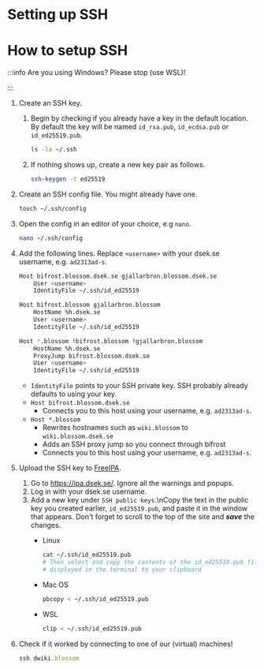 # Setting up SSH

# **How to setup SSH**


:::info
Are you using Windows? Please stop (use WSL)!

:::


1. Create an SSH key.

   
   1. Begin by checking if you already have a key in the default location. By default the key will be named `id_rsa.pub`, `id_ecdsa.pub` or `id_ed25519.pub`.

      ```bash
      ls -la ~/.ssh
      ```
   2. If nothing shows up, create a new key pair as follows.

      ```bash
      ssh-keygen -t ed25519
      ```
2. Create an SSH config file. You might already have one.

   ```bash
   touch ~/.ssh/config
   ```
3. Open the config in an editor of your choice, e.g `nano`.

   ```bash
   nano ~/.ssh/config
   ```
4. Add the following lines. Replace `<username>` with your dsek.se username, e.g. `ad2313ad-s`.

   ```bash
   Host bifrost.blossom.dsek.se gjallarbron.blossom.dsek.se
       User <username>
       IdentityFile ~/.ssh/id_ed25519
   
   Host bifrost.blossom gjallarbron.blossom 
       HostName %h.dsek.se
       User <username>
       IdentityFile ~/.ssh/id_ed25519
   
   Host *.blossom !bifrost.blossom !gjallarbron.blossom
       HostName %h.dsek.se
       ProxyJump bifrost.blossom.dsek.se
       User <username>
       IdentityFile ~/.ssh/id_ed25519
   ```
   * `IdentityFile` points to your SSH private key. SSH probably already defaults to using your key.
   * `Host bifrost.blossom.dsek.se`
     * Connects you to this host using your username, e.g. `ad2313ad-s`.
   * `Host *.blossom` 
     * Rewrites hostnames such as `wiki.blossom` to `wiki.blossom.dsek.se`
     * Adds an SSH proxy jump so you connect through bifrost
     * Connects you to this host using your username, e.g. `ad2313ad-s`.
5. Upload the SSH key to [FreeIPA](./../Reference/Services/FreeIPA.md).

   
   1. Go to <https://ipa.dsek.se/>. Ignore all the warnings and popups.
   2. Log in with your dsek.se username.
   3. Add a new key under `SSH public keys`.\nCopy the text in the public key you created earlier,  `id_ed25519.pub`, and paste it in the window that appears. Don't forget to scroll to the top of the site and ***save*** the changes.
      * Linux

        ```bash
        cat ~/.ssh/id_ed25519.pub
        # Then select and copy the contents of the id_ed25519.pub file
        # displayed in the terminal to your clipboard
        ```
      * Mac OS

        ```bash
        pbcopy < ~/.ssh/id_ed25519.pub
        ```
      * WSL

        ```bash
        clip < ~/.ssh/id_ed25519.pub
        ```
6. Check if it worked by connecting to one of our (virtual) machines!

   ```javascript
   ssh dwiki.blossom
   ```